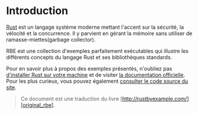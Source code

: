 # Introduction

[Rust][rust_website] est un langage système moderne mettant l'accent sur la sécurité, la vélocité et la concurrence. Il y parvient en gérant la mémoire sans utiliser de ramasse-miettes(garbage collector).

RBE est une collection d'exemples parfaitement exécutables qui illustre les différents concepts du langage Rust et ses bibliothèques standards.

Pour en savoir plus à propos des exemples présentés, n'oubliez pas [d'installer Rust sur votre machine][rust_install] et de visiter [la documentation officielle][official_doc]. Pour les plus curieux, vous pouvez également [consulter le code source du site][rbe_repo].

> Ce document est une traduction du livre [http://rustbyexample.com/][original_rbe].

[rust_website]: https://www.rust-lang.org/fr-FR/
[rust_install]: http://www.rust-lang.org/install.html
[official_doc]: http://doc.rust-lang.org/std/
[rbe_repo]: https://github.com/rust-lang/rust-by-example
[original_rbe]: http://rustbyexample.com/
